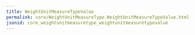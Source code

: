 ```yaml
---
title: WeightUnitMeasureTypeValue
permalink: core/WeightUnitMeasureType.WeightUnitMeasureTypeValue.html
jsonid: core_weightunitmeasuretype_weightunitmeasuretypevalue
---
```

